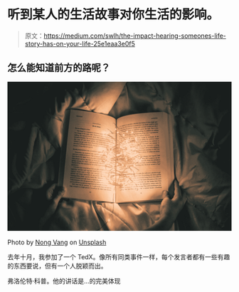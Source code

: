 # 听到某人的生活故事对你生活的影响。

> 原文：<https://medium.com/swlh/the-impact-hearing-someones-life-story-has-on-your-life-25e1eaa3e0f5>

## 怎么能知道前方的路呢？

![](img/be0980c13b4182078367fcbeba31d59a.png)

Photo by [Nong Vang](https://unsplash.com/@californong?utm_source=medium&utm_medium=referral) on [Unsplash](https://unsplash.com?utm_source=medium&utm_medium=referral)

去年十月，我参加了一个 TedX。像所有同类事件一样，每个发言者都有一些有趣的东西要说，但有一个人脱颖而出。

弗洛伦特·科普。他的讲话是…的完美体现